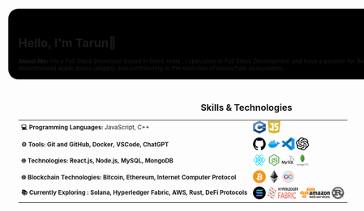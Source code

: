 <div align="center" style="padding:30px">

<small> <div style="width: 1200px; height: 800px;"> 
    
<div align="left" style="padding: 20px; width: 100%; height: 100px; background-color: black; border-radius:20px">

# Hello, I'm Tarun👋
**About Me:** I'm a Full Stack Developer based in Delhi, India . I specialize in Full Stack Development and have a passion for Blockchain and Cyber-security. 
I aspire to build a career in Web3 technologies, exploring decentralized applications (dApps) and contributing to the evolution of blockchain ecosystems.

</div>
<div style="display: flex;">
    <div style="width: 900px; height: 700px; padding:20px">
        <div style="width: 100%; height: 250px; ">
        
## Skills & Technologies

|||
|--|-------------|
| **💻 Programming Languages:**  JavaScript, C++  |   <img src="./c-logo.png" width="25" height="25" /> <img src="./Daco_3133777.png" width="25" height="25" /> |
|  **⚙️ Tools: Git and GitHub, Docker, VSCode, ChatGPT** |   <img src="./github.256x250.png" width="25" height="25" />  <img src="./4373190_docker_logo_logos_icon.png" width="25" height="25" />  <img src="./file-type-vscode.256x254.png" width="25" height="25" />   <img src="./63c52af590250dd34bd6a9ab.png" width="25" height="25" /> |
| **🌐 Technologies:  React.js, Node.js, MySQL, MongoDB** |  <img src="./1174949_js_react js_logo_react_react native_icon.png" width="25" height="25" />  <img src="./pngwing.com.png" width="25" height="25" />  <img src="./4691303_mysql_icon.png" width="25" height="25" /> <img src="./pngwing.com (1).png" width="25" height="25" />     |
| **🌐 Blockchain Technologies:  Bitcoin, Ethereum, Internet Computer Protocol** |  <img src="./bitcoin_btc_logo_62c59b827e.webp" width="25" height="25" /> <img src="./ethereum_eth_logo_e69b1c2368.webp" width="25" height="25" />  <img src="./internet-computer-icp-logo-02DE976C1A-seeklogo.com.webp" width="25" height="25" />   |
|  **📚 Currently Exploring : Solana, Hyperledger Fabric, AWS, Rust, DeFi Protocols** |   <img src="./solana-sol-logo-12828AD23D-seeklogo.com.webp" width="25" height="25" />     <img src="./Daco_292995.png" width="60" height="25" />  <img src="./AWS-Logo-PNG.png" width="60" height="25" /> <img src="./NicePng_rust-logo-png_3084680.png" width="25" height="25" />   |
</div>

</div>
<div style=" width: 250px; height: 700px;">
        <div align='left' style="margin:20px; width: 100%; height: 125px; background-color: black; padding:10px;border-radius:10px ">

## Education 

 <div> 

 **BTECH : SOFTWARE ENGINEERING** |  `AUG 2019- MAY 2024` <br> 
 <a href="https://www.dtu.ac.in/" >
   ( Delhi Technological University , Formerly Delhi College of Engineering )
 </a>
 <br>
 

 </div>
  </div>
    </div>
</div>
</div>
</small>
</div>

